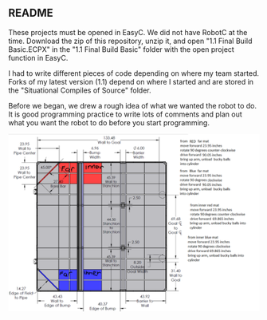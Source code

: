 ## README

These projects must be opened in EasyC. We did not have RobotC at the time. Download the zip of this repository, unzip it, and open "1.1 Final Build Basic.ECPX" in the "1.1 Final Build Basic" folder with the open project function in EasyC. 

I had to write different pieces of code depending on where my team started. Forks of my latest version (1.1) depend on where I started and are stored in the "Situational Compiles of Source" folder.

Before we began, we drew a rough idea of what we wanted the robot to do. It is good programming practice to write lots of comments and plan out what you want the robot to do before you start programming. 

![Program outlin](https://raw.githubusercontent.com/anjandev/Fleetwood-Park-Vex/master/Vex%20Toss-Up%20(2014)/vex%20robotic%20Autonomus%20programming.png)
